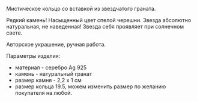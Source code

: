 Мистическое кольцо со вставкой из звездчатого граната.

Редкий камень! Насыщенный цвет спелой черешни. Звезда абсолютно натуральная, не наведенная! Звезда себя проявляет при солнечном свете.

Авторское украшение, ручная работа.

Параметры изделия:
* материал - серебро Ag 925
* камень - натуральный гранат
* размер камня - 2,2 х 1 см
* размер кольца 19.5, можем изменить размер по желанию покупателя на любой.
